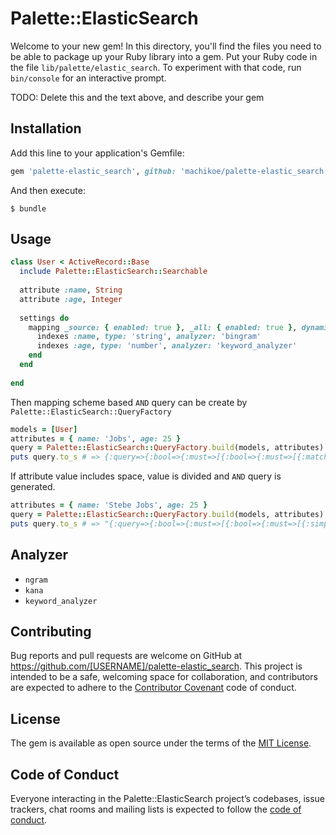 # Palette::ElasticSearch

Welcome to your new gem! In this directory, you'll find the files you need to be able to package up your Ruby library into a gem. Put your Ruby code in the file `lib/palette/elastic_search`. To experiment with that code, run `bin/console` for an interactive prompt.

TODO: Delete this and the text above, and describe your gem

## Installation

Add this line to your application's Gemfile:

```ruby
gem 'palette-elastic_search', github: 'machikoe/palette-elastic_search'
```

And then execute:

    $ bundle

## Usage

```ruby
class User < ActiveRecord::Base
  include Palette::ElasticSearch::Searchable
  
  attribute :name, String
  attribute :age, Integer
  
  settings do
    mapping _source: { enabled: true }, _all: { enabled: true }, dynamic: false do
      indexes :name, type: 'string', analyzer: 'bingram'    
      indexes :age, type: 'number', analyzer: 'keyword_analyzer'
    end
  end  
      
end
```

Then mapping scheme based `AND` query can be create by `Palette::ElasticSearch::QueryFactory`

```ruby
models = [User]
attributes = { name: 'Jobs', age: 25 }
query = Palette::ElasticSearch::QueryFactory.build(models, attributes)
puts query.to_s # => {:query=>{:bool=>{:must=>[{:bool=>{:must=>[{:match=>{\"name\"=>{:query=>\"Jobs\", :analyzer=>\"ngram\"}}}]}}, {:bool=>{:must=>[{:match=>{\"age\"=>{:query=>\"25\", :analyzer=>\"keyword_analyzer\"}}}]}}], :filter=>{}}}}
```

If attribute value includes space, value is divided and `AND` query is generated.
  
```ruby
attributes = { name: 'Stebe Jobs', age: 25 }
query = Palette::ElasticSearch::QueryFactory.build(models, attributes)
puts query.to_s # => "{:query=>{:bool=>{:must=>[{:bool=>{:must=>[{:simple_query_string=>{:query=>\"Steve\", :fields=>[\"name\"], :analyzer=>\"ngram\"}}, {:simple_query_string=>{:query=>\"Jobs\", :fields=>[\"name\"], :analyzer=>\"ngram\"}}]}}], :filter=>{}}}}" 
```

## Analyzer

- `ngram`
- `kana`
- `keyword_analyzer`

## Contributing

Bug reports and pull requests are welcome on GitHub at https://github.com/[USERNAME]/palette-elastic_search. This project is intended to be a safe, welcoming space for collaboration, and contributors are expected to adhere to the [Contributor Covenant](http://contributor-covenant.org) code of conduct.

## License

The gem is available as open source under the terms of the [MIT License](http://opensource.org/licenses/MIT).

## Code of Conduct

Everyone interacting in the Palette::ElasticSearch project’s codebases, issue trackers, chat rooms and mailing lists is expected to follow the [code of conduct](https://github.com/[USERNAME]/palette-elastic_search/blob/master/CODE_OF_CONDUCT.md).
